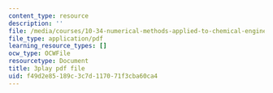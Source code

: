 ```yaml
---
content_type: resource
description: ''
file: /media/courses/10-34-numerical-methods-applied-to-chemical-engineering-fall-2015/f49d2e85189c3c7d117071f3cba60ca4_w9GJyvkHbNM.pdf
file_type: application/pdf
learning_resource_types: []
ocw_type: OCWFile
resourcetype: Document
title: 3play pdf file
uid: f49d2e85-189c-3c7d-1170-71f3cba60ca4
---
```

